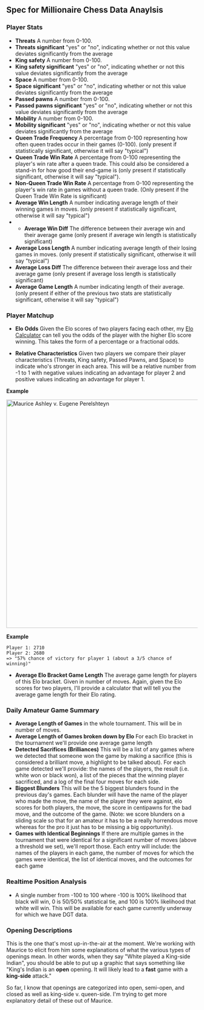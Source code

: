 ## Spec for Millionaire Chess Data Anaylsis

### Player Stats

* **Threats** A number from 0-100.
* **Threats significant** "yes" or "no", indicating whether or not this value deviates significantly from the average
* **King safety** A number from 0-100.
* **King safety significant** "yes" or "no", indicating whether or not this value deviates significantly from the average
* **Space** A number from 0-100.
* **Space significant** "yes" or "no", indicating whether or not this value deviates significantly from the average
* **Passed pawns** A number from 0-100.
* **Passed pawns significant** "yes" or "no", indicating whether or not this value deviates significantly from the average
* **Mobility** A number from 0-100.
* **Mobility significant** "yes" or "no", indicating whether or not this value deviates significantly from the average
* **Queen Trade Frequency** A percentage from 0-100 representing how often queen trades occur in their games (0-100). (only present if statistically significant, otherwise it will say "typical")
* **Queen Trade Win Rate** A percentage from 0-100 representing the player's win rate after a queen trade. This could also be considered a stand-in for how good their end-game is (only present if statistically significant, otherwise it will say "typical").
* **Non-Queen Trade Win Rate** A percentage from 0-100 representing the player's win rate in games without a queen trade. (Only present if the Queen Trade Win Rate is significant)
* **Average Win Length** A number indicating average length of their winning games in moves. (only present if statistically significant, otherwise it will say "typical")
* * **Average Win Diff** The difference between their average win and their average game (only present if average win length is statistically significant)
* **Average Loss Length** A number indicating average length of their losing games in moves. (only present if statistically significant, otherwise it will say "typical")
* **Average Loss Diff** The difference between their average loss and their average game (only present if average loss length is statistically significant)
* **Average Game Length** A number indicating length of their average. (only present if either of the previous two stats are statistically significant, otherwise it will say "typical")
 
### Player Matchup

* **Elo Odds** Given the Elo scores of two players facing each other, my [Elo Calculator](http://gregborenstein.com/assets/chess/elo_calculator.html) can tell you the odds of the player with the higher Elo score winning. This takes the form of a percentage or a fractional odds.

* **Relative Characteristics** Given two players we compare their player characteristics (Threats, King safety, Passed Pawns, and Space) to indicate who's stronger in each area. This will be a relative number from -1 to 1 with negative values indicating an advantage for player 2 and positive values indicating an advantage for player 1.

**Example**

<a href="https://www.flickr.com/photos/unavoidablegrain/15300637806" title="Maurice Ashley v. Eugene Perelshteyn by Greg Borenstein, on Flickr"><img src="https://farm6.staticflickr.com/5569/15300637806_5af26c04be_o.png" width="800" height="600" alt="Maurice Ashley v. Eugene Perelshteyn"></a>

**Example** 

    Player 1: 2710
    Player 2: 2680
    => "57% chance of victory for player 1 (about a 3/5 chance of winning)"

* **Average Elo Bracket Game Length** The average game length for players of this Elo bracket. Given in number of moves. Again, given the Elo scores for two players, I'll provide a calculator that will tell you the average game length for their Elo rating.

### Daily Amateur Game Summary

* **Average Length of Games** in the whole tournament. This will be in number of moves.
* **Average Length of Games broken down by Elo** For each Elo bracket in the tournament we'll provide one average game length 
* **Detected Sacrifices (Brilliances)** This will be a list of any games where we detected that someone won the game by making a sacrifice (this is considered a brilliant move, a highlight to be talked about). For each game detected we'll provide: the names of the players, the result (i.e. white won or black won), a list of the pieces that the winning player sacrificed, and a log of the final four moves for each side.
* **Biggest Blunders** This will be the 5 biggest blunders found in the previous day's games. Each blunder will have the name of the player who made the move, the name of the player they were against, elo scores for both players, the move, the score in centipawns for the bad move, and the outcome of the game. (Note: we score blunders on a sliding scale so that for an amateur it has to be a really horrendous move whereas for the pro it just has to be missing a big opportunity).
* **Games with Identical Beginnings** If there are multiple games in the tournament that were identical for a significant number of moves (above a threshold we set), we'll report those. Each entry will include: the names of the players in each game, the number of moves for which the games were identical, the list of identical moves, and the outcomes for each game

### Realtime Position Analysis

* A single number from -100 to 100 where -100 is 100% likelihood that black will win, 0 is 50/50% statistical tie, and 100 is 100% likelihood that white will win. This will be available for each game currently underway for which we have DGT data.

### Opening Descriptions

This is the one that's most up-in-the-air at the moment. We're working with Maurice to elicit from him some explanations of what the various types of openings mean. In other words, when they say "White played a King-side Indian", you should be able to put up a graphic that says something like "King's Indian is an **open** opening. It will likely lead to a **fast** game with a **king-side** attack."

So far, I know that openings are categorized into open, semi-open, and closed as well as king-side v. queen-side. I'm trying to get more explanatory detail of these out of Maurice.